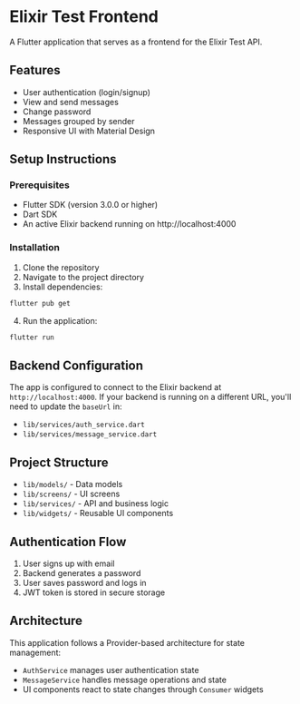 # Elixir Test Frontend

A Flutter application that serves as a frontend for the Elixir Test API.

## Features

- User authentication (login/signup)
- View and send messages
- Change password
- Messages grouped by sender
- Responsive UI with Material Design

## Setup Instructions

### Prerequisites

- Flutter SDK (version 3.0.0 or higher)
- Dart SDK
- An active Elixir backend running on http://localhost:4000

### Installation

1. Clone the repository
2. Navigate to the project directory
3. Install dependencies:

```bash
flutter pub get
```

4. Run the application:

```bash
flutter run
```

## Backend Configuration

The app is configured to connect to the Elixir backend at `http://localhost:4000`. If your backend is running on a different URL, you'll need to update the `baseUrl` in:

- `lib/services/auth_service.dart`
- `lib/services/message_service.dart`

## Project Structure

- `lib/models/` - Data models
- `lib/screens/` - UI screens
- `lib/services/` - API and business logic
- `lib/widgets/` - Reusable UI components

## Authentication Flow

1. User signs up with email
2. Backend generates a password
3. User saves password and logs in
4. JWT token is stored in secure storage

## Architecture

This application follows a Provider-based architecture for state management:

- `AuthService` manages user authentication state
- `MessageService` handles message operations and state
- UI components react to state changes through `Consumer` widgets
